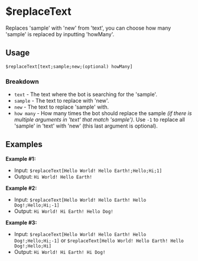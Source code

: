# $replaceText
Replaces 'sample' with 'new' from 'text', you can choose how many 'sample' is replaced by inputting 'howMany'.

## Usage
```
$replaceText[text;sample;new;(optional) howMany]
```

### Breakdown
- `text` - The text where the bot is searching for the 'sample'.
- `sample` - The text to replace with 'new'.
- `new` - The text to replace 'sample' with.
- `how many` - How many times the bot should replace the sample *(if there is multiple arguments in 'text' that match 'sample')*.  Use `-1` to replace all 'sample' in 'text' with 'new' (this last argument is optional).

## Examples

**Example #1:**
- Input: `$replaceText[Hello World! Hello Earth!;Hello;Hi;1]`
- Output: `Hi World! Hello Earth!`

**Example #2:**
- Input: `$replaceText[Hello World! Hello Earth! Hello Dog!;Hello;Hi;-1]`
- Output: `Hi World! Hi Earth! Hello Dog!`

**Example #3:**
- Input: `$replaceText[Hello World! Hello Earth! Hello Dog!;Hello;Hi;-1]` or `$replaceText[Hello World! Hello Earth! Hello Dog!;Hello;Hi]`
- Output: `Hi World! Hi Earth! Hi Dog!`
